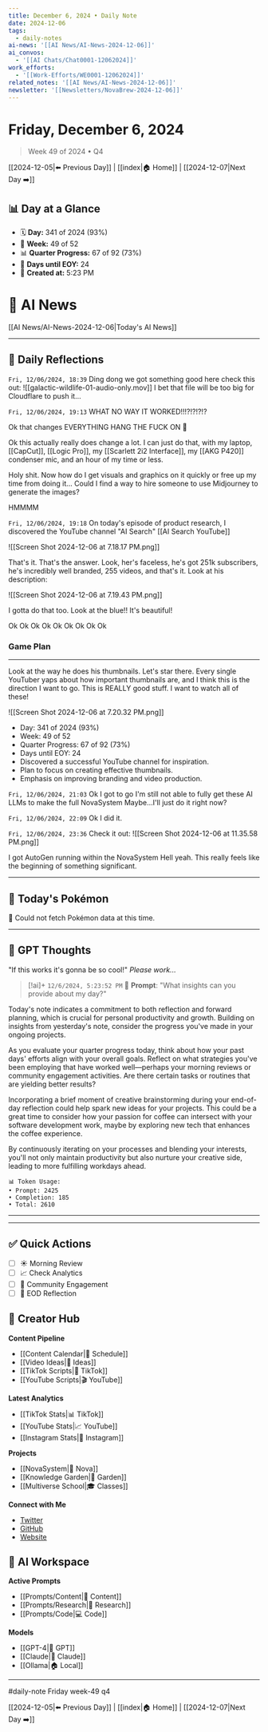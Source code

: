```yaml
---
title: December 6, 2024 • Daily Note
date: 2024-12-06
tags:
  - daily-notes
ai-news: '[[AI News/AI-News-2024-12-06]]'
ai_convos:
  - '[[AI Chats/Chat0001-12062024]]'
work_efforts:
  - '[[Work-Efforts/WE0001-12062024]]'
related_notes: '[[AI News/AI-News-2024-12-06]]'
newsletter: '[[Newsletters/NovaBrew-2024-12-06]]'
---
```

# Friday, December 6, 2024
> Week 49 of 2024 • Q4

[[2024-12-05|⬅️ Previous Day]] | [[index|🏠 Home]] | [[2024-12-07|Next Day ➡️]]

## 📊 Day at a Glance
- 🗓️ **Day:** 341 of 2024 (93%)
- 📅 **Week:** 49 of 52
- 📊 **Quarter Progress:** 67 of 92 (73%)
- 🎯 **Days until EOY:** 24
- 🔄 **Created at:** 5:23 PM


# 📰 AI News
[[AI News/AI-News-2024-12-06|Today's AI News]]

---

## 📝 Daily Reflections

`Fri, 12/06/2024, 18:39`
Ding dong we got something good here check this out:
![[galactic-wildlife-01-audio-only.mov]]
I bet that file will be too big for Cloudflare to push it...

`Fri, 12/06/2024, 19:13`
WHAT NO WAY IT WORKED!!!?!?!?!?

Ok that changes EVERYTHING
HANG THE FUCK ON 🤪

Ok this actually really does change a lot. I can just do that, with my laptop, [[CapCut]], [[Logic Pro]], my [[Scarlett 2i2 Interface]], my [[AKG P420]] condenser mic, and an hour of my time or less. 

Holy shit. Now how do I get visuals and graphics on it quickly or free up my time from doing it...
Could I find a way to hire someone to use Midjourney to generate the images?

HMMMM

`Fri, 12/06/2024, 19:18`
On today's episode of product research, I discovered the YouTube channel "AI Search" [[AI Search YouTube]]

![[Screen Shot 2024-12-06 at 7.18.17 PM.png]]

That's it. That's the answer. Look, her's faceless, he's got 251k subscribers, he's incredibly well branded, 255 videos, and that's it. Look at his description:

![[Screen Shot 2024-12-06 at 7.19.43 PM.png]]

I gotta do that too. Look at the blue!! It's beautiful!

Ok Ok Ok Ok Ok Ok Ok Ok Ok

### Game Plan
---
Look at the way he does his thumbnails. Let's star there. Every single YouTuber yaps about how important thumbnails are, and I think this is the direction I want to go. This is REALLY good stuff. I want to watch all of these!

![[Screen Shot 2024-12-06 at 7.20.32 PM.png]]

- Day: 341 of 2024 (93%)
- Week: 49 of 52
- Quarter Progress: 67 of 92 (73%)
- Days until EOY: 24
- Discovered a successful YouTube channel for inspiration.
- Plan to focus on creating effective thumbnails.
- Emphasis on improving branding and video production.

`Fri, 12/06/2024, 21:03`
Ok I got to go
I'm still not able to fully get these AI LLMs to make the full NovaSystem
Maybe...I'll just do it right now?

`Fri, 12/06/2024, 22:09`
Ok I did it.

`Fri, 12/06/2024, 23:36`
Check it out:
![[Screen Shot 2024-12-06 at 11.35.58 PM.png]]

I got AutoGen running within the NovaSystem
Hell yeah. This really feels like the beginning of something significant.









---

## 🐾 Today's Pokémon

🐾 Could not fetch Pokémon data at this time.

---

## 🤖 GPT Thoughts

"If this works it's gonna be so cool!"
*Please work...*


> [!ai]+ `12/6/2024, 5:23:52 PM`
> 💭 **Prompt**: "What insights can you provide about my day?"

Today's note indicates a commitment to both reflection and forward planning, which is crucial for personal productivity and growth. Building on insights from yesterday's note, consider the progress you've made in your ongoing projects. 

As you evaluate your quarter progress today, think about how your past days' efforts align with your overall goals. Reflect on what strategies you've been employing that have worked well—perhaps your morning reviews or community engagement activities. Are there certain tasks or routines that are yielding better results? 

Incorporating a brief moment of creative brainstorming during your end-of-day reflection could help spark new ideas for your projects. This could be a great time to consider how your passion for coffee can intersect with your software development work, maybe by exploring new tech that enhances the coffee experience. 

By continuously iterating on your processes and blending your interests, you'll not only maintain productivity but also nurture your creative side, leading to more fulfilling workdays ahead.

```stats
📊 Token Usage:
• Prompt: 2425
• Completion: 185
• Total: 2610
```
---



---

## ✅ Quick Actions
- [ ] ☀️ Morning Review
- [ ] 📈 Check Analytics
- [ ] 🤝 Community Engagement
- [ ] 🌙 EOD Reflection

## 📱 Creator Hub
**Content Pipeline**
- [[Content Calendar|📅 Schedule]]
- [[Video Ideas|🎥 Ideas]]
- [[TikTok Scripts|📝 TikTok]]
- [[YouTube Scripts|🎬 YouTube]]

**Latest Analytics**
- [[TikTok Stats|📊 TikTok]]
- [[YouTube Stats|📈 YouTube]]
- [[Instagram Stats|📸 Instagram]]

**Projects**
- [[NovaSystem|🤖 Nova]]
- [[Knowledge Garden|🌳 Garden]]
- [[Multiverse School|🎓 Classes]]

**Connect with Me**
- [Twitter](https://twitter.com/yourusername)
- [GitHub](https://github.com/yourusername)
- [Website](https://yourwebsite.com)

## 🤖 AI Workspace
**Active Prompts**
- [[Prompts/Content|📝 Content]]
- [[Prompts/Research|🔬 Research]]
- [[Prompts/Code|💻 Code]]

**Models**
- [[GPT-4|💬 GPT]]
- [[Claude|🧠 Claude]]
- [[Ollama|🏠 Local]]

---

#daily-note  Friday week-49 q4

[[2024-12-05|⬅️ Previous Day]] | [[index|🏠 Home]] | [[2024-12-07|Next Day ➡️]]
